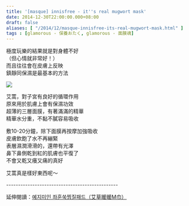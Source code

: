 ```yaml
---
title: '[masque] innisfree - it''s real mugwort mask'
date: 2014-12-30T22:00:00.000+08:00
draft: false
aliases: [ "/2014/12/masque-innisfree-its-real-mugwort-mask.html" ]
tags : [glamorous - 保養おたく, glamorous - 面膜魂]
---
```


極度玩樂的結果就是對身體不好  
（但心情就非常好！）  
而且往往會在皮膚上反映  
鎮靜同保濕是最基本的方法  

![](/images/innisfreemugwort.jpg)

艾蒿，對子宮有良好的循環作用  
原來用於肌膚上會有保濕功效  
超薄的三層面膜，有著滿滿的精華  
精華水分重，不黏不膩容易吸收  
  
敷10-20分鐘，除下面膜再按摩加強吸收  
皮膚飲飽了水不再繃緊  
表層濕潤滑滑的，還帶有光澤  
鼻下鼻側乾到紅的肌膚也平復了  
不會又乾又癢又痛的真好  
  
艾蒿真是樣好東西呢～  
  
\-----------------------------------------------  
  
延伸閱讀：[예지미인 좌훈쑥찜질패드（艾草暖暖M巾）](https://hidie.net/mugwortpad/)
